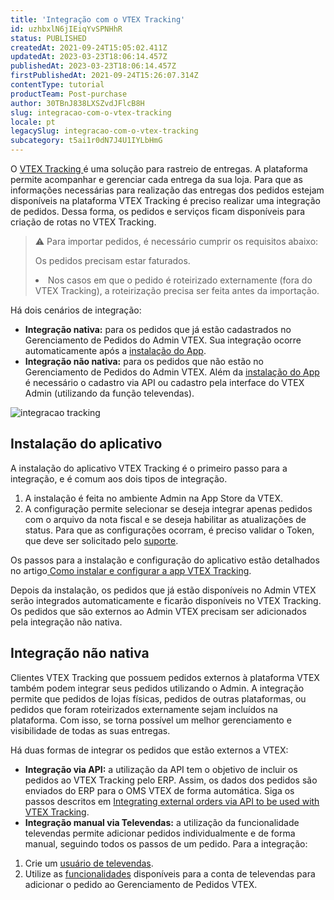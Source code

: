 ```yaml
---
title: 'Integração com o VTEX Tracking'
id: uzhbxlN6jIEiqYvSPNHhR
status: PUBLISHED
createdAt: 2021-09-24T15:05:02.411Z
updatedAt: 2023-03-23T18:06:14.457Z
publishedAt: 2023-03-23T18:06:14.457Z
firstPublishedAt: 2021-09-24T15:26:07.314Z
contentType: tutorial
productTeam: Post-purchase
author: 30TBnJ838LXSZvdJFlcB8H
slug: integracao-com-o-vtex-tracking
locale: pt
legacySlug: integracao-com-o-vtex-tracking
subcategory: t5ai1r0dN7J4U1IYLbHmG
---
```


O [VTEX Tracking ](https://help.vtex.com/pt/tutorial/vtex-tracking-overview--1uDRquVudbPuoK05MtbZGh) é uma solução para rastreio de entregas. A plataforma permite acompanhar e gerenciar cada entrega da sua loja. Para que as informações necessárias para realização das entregas dos pedidos estejam disponíveis na plataforma VTEX Tracking é preciso realizar uma integração de pedidos. Dessa forma, os pedidos e serviços ficam disponíveis para criação de rotas no VTEX Tracking.

>⚠️ Para importar pedidos, é necessário cumprir os requisitos abaixo:
> <body>
>
> Os pedidos precisam estar faturados.
> <li>Nos casos em que o pedido é roteirizado externamente (fora do VTEX Tracking), a roteirização precisa ser feita antes da importação.</i>
>
> </body>

Há dois cenários de integração:

* **Integração nativa:** para os pedidos que já estão cadastrados no Gerenciamento de Pedidos do Admin VTEX.  Sua integração ocorre automaticamente após a [instalação do App](#instalacao-do-aplicativo). 
* **Integração não nativa:** para os pedidos que não estão no Gerenciamento de Pedidos do Admin VTEX. Além da [instalação do App](#instalacao-do-aplicativo) é necessário o cadastro via API ou cadastro pela interface do VTEX Admin (utilizando da função televendas).

![integracao tracking](https://images.contentful.com/alneenqid6w5/L4u1MHbVvqNeKovdUv2ve/a9dfb661c1a2ac48b6f9400f75d0eaa8/integracao_tracking.jpg)

## Instalação do aplicativo 

A instalação do aplicativo VTEX Tracking  é o primeiro passo para a integração, e é comum aos dois tipos de integração.

1. A instalação é feita no ambiente Admin na App Store da VTEX.
2. A configuração permite selecionar se deseja integrar apenas pedidos com o arquivo da nota fiscal e se deseja habilitar as atualizações de status. Para que as configurações ocorram, é preciso validar o Token, que deve ser solicitado pelo [suporte](https://help.vtex.com/pt/faq/suporte-vtex-brasil--5q861sTw1n7H2BENOu7ls9). 

Os passos para a instalação e configuração do aplicativo estão detalhados no artigo[ Como instalar e configurar a app VTEX Tracking](https://help.vtex.com/pt/tutorial/como-instalar-e-configurar-a-app-vtex-tracking-no-seu-admin-vtex--3ejuFsJ1m0r08cT6afpIPf).

Depois da instalação, os pedidos que já estão disponíveis no Admin VTEX serão integrados automaticamente e ficarão disponíveis no VTEX Tracking. Os pedidos que são externos ao Admin VTEX precisam ser adicionados pela integração não nativa.

## Integração não nativa

Clientes VTEX Tracking que possuem pedidos externos à plataforma VTEX também podem integrar seus pedidos utilizando o Admin. A integração permite que pedidos de lojas físicas, pedidos de outras plataformas, ou pedidos  que foram roteirizados externamente sejam incluídos na plataforma. Com isso, se torna possível um melhor gerenciamento e visibilidade de todas as suas entregas.

Há duas formas de integrar os pedidos que estão externos a VTEX: 

* **Integração via API:** a utilização da API tem o objetivo de incluir os pedidos ao VTEX Tracking pelo ERP. Assim, os dados dos pedidos são enviados do ERP para o OMS VTEX de forma automática.  Siga os passos descritos em [Integrating external orders via API to be used with VTEX Tracking](https://developers.vtex.com/vtex-rest-api/docs/integrating-external-orders-via-api-to-be-used-with-vtex-tracking).
* **Integração manual via Televendas:** a utilização da funcionalidade televendas permite adicionar pedidos individualmente e de forma manual, seguindo todos os passos de um pedido. 
Para a integração:
1. Crie um [usuário de televendas](https://help.vtex.com/pt/tutorial/how-can-i-create-callcenter-user--frequentlyAskedQuestions_4227).
2. Utilize as [funcionalidades](https://help.vtex.com/pt/tutorial/funcionalidades-de-televendas--UqhiccIRIK2KD0OqkzJaS#gerenciamento-de-pedidos) disponíveis para a conta de televendas para adicionar o pedido ao Gerenciamento de Pedidos VTEX.
